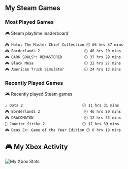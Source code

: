 ## My Steam Games

### Most Played Games
<!-- steam-box-playtime start -->
🎮 Steam playtime leaderboard
```text
🎮 Halo: The Master Chief Collection 🕘 66 hrs 37 mins
🎮 Borderlands 2                    🕘 46 hrs 20 mins
🎮 DARK SOULS™: REMASTERED          🕘 37 hrs 29 mins
🎮 Black Mesa                       🕘 32 hrs 27 mins
🎮 American Truck Simulator         🕘 24 hrs 13 mins
```
<!-- Powered by https://github.com/torresflo/steam-box-for-readme . -->
<!-- steam-box-playtime end -->

### Recently Played Games
<!-- steam-box-recent start -->
🎮 Recently played Steam games
```text
⚔️ Dota 2                           🕘 11 hrs 31 mins
🎮 Borderlands 2                    🕘 46 hrs 20 mins
🎮 DRACOMATON                       🕘 12 hrs 23 mins
🔫 Counter-Strike 2                 🕘 17 hrs 39 mins
🎮 Deus Ex: Game of the Year Edition 🕘 0 hrs 19 mins
```
<!-- Powered by https://github.com/torresflo/steam-box-for-readme . -->
<!-- steam-box-recent end -->

## 🎮 My Xbox Activity

![My Xbox Stats](xbox-stats.svg)
